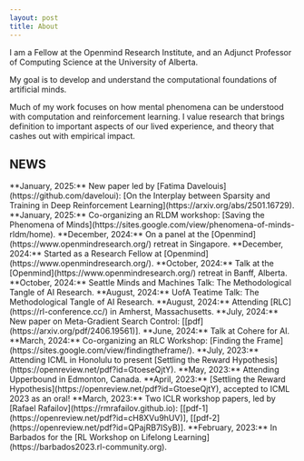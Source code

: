 ```yaml
---
layout: post
title: About
---
```

<!-- <img src="/assets/img/profile.png" alt="Profile" width="200" height="250" style="float: left;"> -->

I am a Fellow at the Openmind Research Institute, and an Adjunct Professor of Computing Science at the University of Alberta.

My goal is to develop and understand the computational foundations of artificial minds. 

Much of my work focuses on how mental phenomena can be understood with computation and reinforcement learning. I value research that brings definition to important aspects of our lived experience, and theory that cashes out with empirical impact.  

<h2 class="content-listing-header sans">NEWS</h2>
**January, 2025:** New paper led by [Fatima Davelouis](https://github.com/daveloui): [On the Interplay between Sparsity and Training in Deep Reinforcement Learning](https://arxiv.org/abs/2501.16729).  
**January, 2025:** Co-organizing an RLDM workshop: [Saving the Phenomena of Minds](https://sites.google.com/view/phenomena-of-minds-rldm/home).  
**December, 2024:** On a panel at the [Openmind](https://www.openmindresearch.org/) retreat in Singapore.  
**December, 2024:** Started as a Research Fellow at [Openmind](https://www.openmindresearch.org/).  
**October, 2024:** Talk at the [Openmind](https://www.openmindresearch.org/) retreat in Banff, Alberta.  
**October, 2024:** Seattle Minds and Machines Talk: The Methodological Tangle of AI Research.  
**August, 2024:** UofA Teatime Talk: The Methodological Tangle of AI Research.  
**August, 2024:** Attending [RLC](https://rl-conference.cc/) in Amherst, Massachusetts.  
**July, 2024:** New paper on Meta-Gradient Search Control: [[pdf](https://arxiv.org/pdf/2406.19561)].  
**June, 2024:** Talk at Cohere for AI.  
**March, 2024:** Co-organizing an RLC Workshop: [Finding the Frame](https://sites.google.com/view/findingtheframe/).  
**July, 2023:** Attending ICML in Honolulu to present [Settling the Reward Hypothesis](https://openreview.net/pdf?id=GtoeseQjtY).  
**May, 2023:** Attending Upperbound in Edmonton, Canada.  
**April, 2023:** [Settling the Reward Hypothesis](https://openreview.net/pdf?id=GtoeseQjtY), accepted to ICML 2023 as an oral!  
**March, 2023:** Two ICLR workshop papers, led by [Rafael Rafailov](https://rmrafailov.github.io): [[pdf-1](https://openreview.net/pdf?id=cH8XVu9hUV)], [[pdf-2](https://openreview.net/pdf?id=QPajRB7ISyB)].  
**February, 2023:** In Barbados for the [RL Workshop on Lifelong Learning](https://barbados2023.rl-community.org).